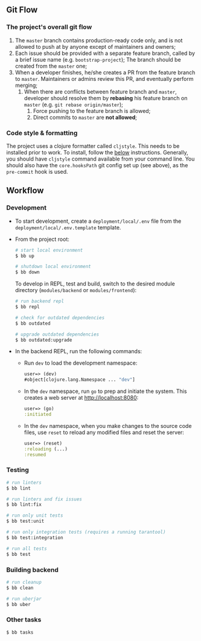## Git Flow

### The project's overall git flow

1. The `master` branch contains production-ready code only, and is not allowed to push at by anyone except of maintainers and owners;
3. Each issue should be provided with a separate feature branch, called by a brief issue name (e.g. `bootstrap-project`);
   The branch should be created from the `master` one;
4. When a developer finishes, he/she creates a PR from the feature branch to `master`. Maintainers or admins review this PR, and eventually perform merging;
    1. When there are conflicts between feature branch and `master`, developer should resolve them by **rebasing** his feature branch on `master` (e.g. `git rebase origin/master`);
        1. Force pushing to the feature branch is allowed;
        2. Direct commits to `master` are **not allowed**;


### Code style & formatting

The project uses a clojure formatter called `cljstyle`. This needs to be installed prior to work.
To install, follow the [below](https://github.com/greglook/cljstyle#installation) instructions.
Generally, you should have `cljstyle` command available from your command line.
You should also have the `core.hooksPath` git config set up (see above), as the `pre-commit` hook is used. 


## Workflow

### Development
* To start development, create a `deployment/local/.env` file 
  from the `deployment/local/.env.template` template.
* From the project root:
  ```sh
  # start local environment
  $ bb up

  # shutdown local environment
  $ bb down
  ```

  To develop in REPL, test and build, switch to the desired module directory (`modules/backend` or `modules/frontend`):
  ```sh
  # run backend repl
  $ bb repl

  # check for outdated dependencies
  $ bb outdated

  # upgrade outdated dependencies
  $ bb outdated:upgrade
  ```
* In the backend REPL, run the following commands:
  * Run `dev` to load the development namespace:
    ```clojure
    user=> (dev)
    #object[clojure.lang.Namespace ... "dev"]
    ```
  * In the `dev` namespace, run `go` to prep and initiate the system.
    This creates a web server at <http://localhost:8080>:
    ```clojure
    user=> (go)
    :initiated
    ```
  * In the `dev` namespace, when you make changes to the source code files, 
    use `reset` to reload any modified files and reset the server:
    ```clojure
    user=> (reset)
    :reloading (...)
    :resumed
    ```

### Testing
```sh
# run linters
$ bb lint

# run linters and fix issues
$ bb lint:fix

# run only unit tests
$ bb test:unit

# run only integration tests (requires a running tarantool)
$ bb test:integration

# run all tests
$ bb test
 ```

### Building backend
```sh
# run cleanup
$ bb clean

# run uberjar
$ bb uber
```
  
### Other tasks
```sh
$ bb tasks
```
